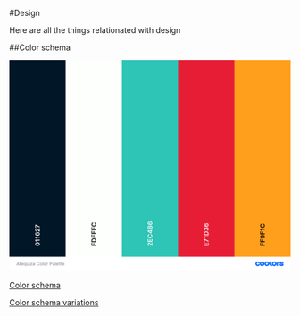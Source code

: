 #Design

Here are all the things relationated with design

##Color schema

![Example schema](./atequiza-color-palette.png)

[Color schema](https://coolors.co/011627-fdfffc-2ec4b6-e71d36-ff9f1c)

[Color schema variations](https://mycolor.space/?hex=%23FDFFFC&sub=1)